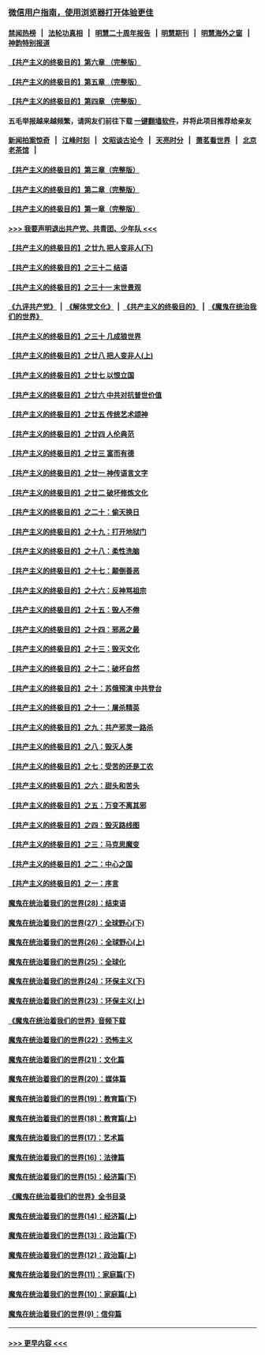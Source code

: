### [微信用户指南，使用浏览器打开体验更佳](https://github.com/gfw-breaker/banned-news1/blob/master/indexes/wechat-guide.md?t=0)
#### [禁闻热榜](热点新闻.md?t=0)  &nbsp;&nbsp;|&nbsp;&nbsp; [法轮功真相](https://github.com/gfw-breaker/truth/blob/master/README.md?t=0) &nbsp;&nbsp;|&nbsp;&nbsp; [明慧二十周年报告](https://github.com/gfw-breaker/mh-reports/blob/master/README.md?t=0) &nbsp;&nbsp;|&nbsp;&nbsp;[明慧期刊](https://github.com/gfw-breaker/mh-qikan) &nbsp;&nbsp;|&nbsp;&nbsp; [明慧海外之窗](https://github.com/gfw-breaker/mh-news/blob/master/README.md?t=0) &nbsp;&nbsp;|&nbsp;&nbsp; [神韵特别报道](https://github.com/gfw-breaker/mh-news/blob/master/shenyun.md?t=0)
#### [【共产主义的终极目的】第六章 （完整版）](../pages/nsc422/n11428913.md?t=02151155) 
#### [【共产主义的终极目的】第五章 （完整版）](../pages/nsc422/n11428912.md?t=02151155) 
#### [【共产主义的终极目的】第四章 （完整版）](../pages/nsc422/n11428907.md?t=02151155) 
#### 五毛举报越来越频繁，请网友们前往下载 [一键翻墙软件](https://github.com/gfw-breaker/ssr-accounts)，并将此项目推荐给亲友
#### [新闻拍案惊奇](https://github.com/gfw-breaker/banned-news1/blob/master/pages/link4.md) &nbsp;&nbsp;|&nbsp;&nbsp; [江峰时刻](https://github.com/gfw-breaker/banned-news1/blob/master/pages/link4.md) &nbsp;&nbsp;|&nbsp;&nbsp; [文昭谈古论今](https://github.com/gfw-breaker/banned-news1/blob/master/pages/link4.md) &nbsp;&nbsp;|&nbsp;&nbsp; [天亮时分](https://github.com/gfw-breaker/banned-news1/blob/master/pages/link4.md) &nbsp;&nbsp;|&nbsp;&nbsp; [萧茗看世界](https://github.com/gfw-breaker/banned-news1/blob/master/pages/link4.md) &nbsp;&nbsp;|&nbsp;&nbsp; [北京老茶馆](https://github.com/gfw-breaker/banned-news1/blob/master/pages/link4.md) &nbsp;&nbsp;|&nbsp;&nbsp; 
#### [【共产主义的终极目的】第三章（完整版）](../pages/nsc422/n11428848.md?t=02151155) 
#### [【共产主义的终极目的】第二章（完整版）](../pages/nsc422/n11428831.md?t=02151155) 
#### [【共产主义的终极目的】第一章（完整版）](../pages/nsc422/n11417651.md?t=02151155) 
#### [>>> 我要声明退出共产党、共青团、少年队 <<<](https://github.com/begood0513/goodnews/blob/master/quit/letter.md) 
#### [【共产主义的终极目的】之廿九 把人变非人(下)](../pages/nsc422/n11344140.md?t=02151155) 
#### [【共产主义的终极目的】之三十二 结语](../pages/nsc422/n11360535.md?t=02151155) 
#### [【共产主义的终极目的】之三十一 末世景观](../pages/nsc422/n11351129.md?t=02151155) 
#### [《九评共产党》](https://github.com/begood0513/9ping.md/blob/master/README.md) &nbsp;|&nbsp; [《解体党文化》](../../../../jtdwh.md/blob/master/README.md)  &nbsp;|&nbsp; [《共产主义的终极目的》](../../../../gczydzjmd.md/blob/master/README.md) &nbsp;|&nbsp; [《魔鬼在统治我们的世界》](../../../../mgztzwmdsj.md/blob/master/README.md) 
#### [【共产主义的终极目的】之三十 几成狼世界](../pages/nsc422/n11348280.md?t=02151155) 
#### [【共产主义的终极目的】之廿八 把人变非人(上)](../pages/nsc422/n11340492.md?t=02151155) 
#### [【共产主义的终极目的】之廿七 以恨立国](../pages/nsc422/n11336944.md?t=02151155) 
#### [【共产主义的终极目的】之廿六 中共对抗普世价值](../pages/nsc422/n11324785.md?t=02151155) 
#### [【共产主义的终极目的】之廿五 传统艺术颂神](../pages/nsc422/n11296396.md?t=02151155) 
#### [【共产主义的终极目的】之廿四 人伦典范](../pages/nsc422/n11296397.md?t=02151155) 
#### [【共产主义的终极目的】之廿三 富而有德](../pages/nsc422/n11283598.md?t=02151155) 
#### [【共产主义的终极目的】之廿一 神传语言文字](../pages/nsc422/n11263265.md?t=02151155) 
#### [【共产主义的终极目的】之廿二 破坏修炼文化](../pages/nsc422/n11245728.md?t=02151155) 
#### [【共产主义的终极目的】之二十：偷天换日](../pages/nsc422/n11238846.md?t=02151155) 
#### [【共产主义的终极目的】之十九：打开地狱门](../pages/nsc422/n11206376.md?t=02151155) 
#### [【共产主义的终极目的】之十八：柔性洗脑](../pages/nsc422/n11199994.md?t=02151155) 
#### [【共产主义的终极目的】之十七：颠倒善恶](../pages/nsc422/n11179782.md?t=02151155) 
#### [【共产主义的终极目的】之十六：反神骂祖宗](../pages/nsc422/n11166798.md?t=02151155) 
#### [【共产主义的终极目的】之十五：毁人不倦](../pages/nsc422/n11166792.md?t=02151155) 
#### [【共产主义的终极目的】之十四：邪恶之最](../pages/nsc422/n11150249.md?t=02151155) 
#### [【共产主义的终极目的】之十三：毁灭文化](../pages/nsc422/n11135227.md?t=02151155) 
#### [【共产主义的终极目的】之十二：破坏自然](../pages/nsc422/n11135214.md?t=02151155) 
#### [【共产主义的终极目的】之十：苏俄预演 中共登台](../pages/nsc422/n11118424.md?t=02151155) 
#### [【共产主义的终极目的】之十一：屠杀精英](../pages/nsc422/n11118442.md?t=02151155) 
#### [【共产主义的终极目的】之九：共产邪灵一路杀](../pages/nsc422/n11114139.md?t=02151155) 
#### [【共产主义的终极目的】之八：毁灭人类](../pages/nsc422/n11108503.md?t=02151155) 
#### [【共产主义的终极目的】之七：受苦的还是工农](../pages/nsc422/n11101809.md?t=02151155) 
#### [【共产主义的终极目的】之六：甜头和苦头](../pages/nsc422/n11096971.md?t=02151155) 
#### [【共产主义的终极目的】之五：万变不离其邪](../pages/nsc422/n11091285.md?t=02151155) 
#### [【共产主义的终极目的】之四：毁灭路线图](../pages/nsc422/n11086284.md?t=02151155) 
#### [【共产主义的终极目的】之三：马克思魔变](../pages/nsc422/n11061941.md?t=02151155) 
#### [【共产主义的终极目的】之二：中心之国](../pages/nsc422/n11047728.md?t=02151155) 
#### [【共产主义的终极目的】之一：序言](../pages/nsc422/n11086077.md?t=02151155) 
#### [魔鬼在统治着我们的世界(28)：结束语](../pages/nsc422/n10936246.md?t=02151155) 
#### [魔鬼在统治着我们的世界(27)：全球野心(下)](../pages/nsc422/n10928319.md?t=02151155) 
#### [魔鬼在统治着我们的世界(26)：全球野心(上)](../pages/nsc422/n10900318.md?t=02151155) 
#### [魔鬼在统治着我们的世界(25)：全球化](../pages/nsc422/n10788205.md?t=02151155) 
#### [魔鬼在统治着我们的世界(24)：环保主义(下)](../pages/nsc422/n10695307.md?t=02151155) 
#### [魔鬼在统治着我们的世界(23)：环保主义(上)](../pages/nsc422/n10688613.md?t=02151155) 
#### [《魔鬼在统治着我们的世界》音频下载](../pages/nsc422/n10635553.md?t=02151155) 
#### [魔鬼在统治着我们的世界(22)：恐怖主义](../pages/nsc422/n10614727.md?t=02151155) 
#### [魔鬼在统治着我们的世界(21)：文化篇](../pages/nsc422/n10597706.md?t=02151155) 
#### [魔鬼在统治着我们的世界(20)：媒体篇](../pages/nsc422/n10586579.md?t=02151155) 
#### [魔鬼在统治着我们的世界(19)：教育篇(下)](../pages/nsc422/n10564808.md?t=02151155) 
#### [魔鬼在统治着我们的世界(18)：教育篇(上)](../pages/nsc422/n10526970.md?t=02151155) 
#### [魔鬼在统治着我们的世界(17)：艺术篇](../pages/nsc422/n10499093.md?t=02151155) 
#### [魔鬼在统治着我们的世界(16)：法律篇](../pages/nsc422/n10485969.md?t=02151155) 
#### [魔鬼在统治着我们的世界(15)：经济篇(下)](../pages/nsc422/n10469975.md?t=02151155) 
#### [《魔鬼在统治着我们的世界》全书目录](../pages/nsc422/n10464261.md?t=02151155) 
#### [魔鬼在统治着我们的世界(14)：经济篇(上)](../pages/nsc422/n10457370.md?t=02151155) 
#### [魔鬼在统治着我们的世界(13)：政治篇(下)](../pages/nsc422/n10448270.md?t=02151155) 
#### [魔鬼在统治着我们的世界(12)：政治篇(上)](../pages/nsc422/n10444576.md?t=02151155) 
#### [魔鬼在统治着我们的世界(11)：家庭篇(下)](../pages/nsc422/n10440961.md?t=02151155) 
#### [魔鬼在统治着我们的世界(10)：家庭篇(上)](../pages/nsc422/n10435448.md?t=02151155) 
#### [魔鬼在统治着我们的世界(9)：信仰篇](../pages/nsc422/n10432159.md?t=02151155) 

----
#### [ >>> 更早内容 <<< ](../indexes/nsc422-earlier.md)
